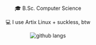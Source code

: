 <div align="center">
    <p align="center">
    <p>🎓 B.Sc. Computer Science</p>
    <p>💻 I use Artix Linux + suckless, btw</p>
    <img src="https://github-readme-stats.vercel.app/api/top-langs/?username=fr9ncis&layout=compact&theme=gruvbox" alt="github langs">
    </p>
</div>
